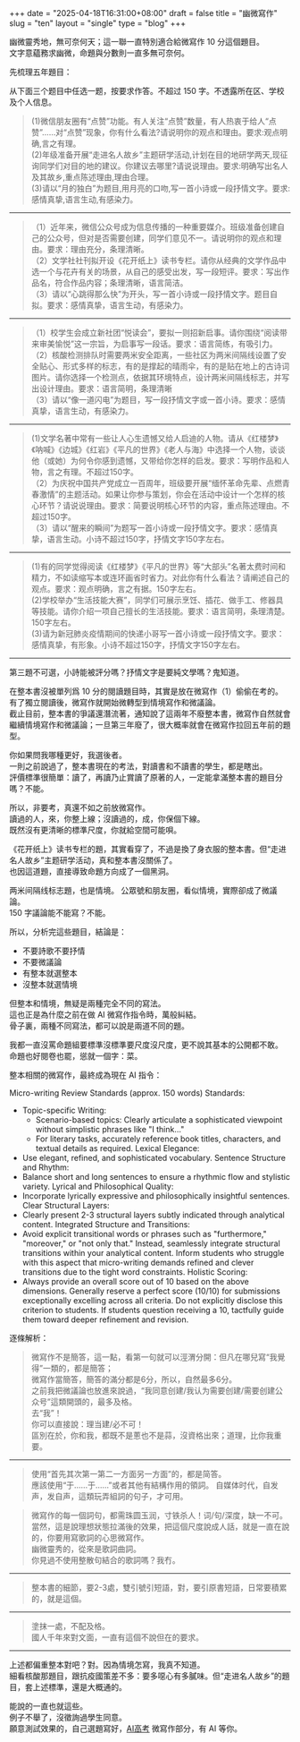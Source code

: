 +++
date = "2025-04-18T16:31:00+08:00"
draft = false
title = "幽微寫作"
slug = "ten"
layout = "single"
type = "blog"
+++

幽微靈秀地，無可奈何天；這一聯一直特別適合給微寫作 10 分這個題目。  
文字意藴務求幽微，命題與分數則一直多無可奈何。

先梳理五年題目：

从下面三个题目中任选一题，按要求作答。不超过 150 字。不透露所在区、学校及个人信息。

>(1)微信朋友圈有“点赞”功能。有人关注“点赞”数量，有人热衷于给人“点赞”……对“点赞”现象，你有什么看法?请说明你的观点和理由。要求:观点明确,言之有理。  
(2)年级准备开展“走进名人故乡”主题研学活动,计划在目的地研学两天,现征询同学们对目的地的建议。你建议去哪里?请说说理由。要求:明确写出名人及其故乡,重点陈述理由,理由合理。  
(3)请以“月的独白”为题目,用月亮的口吻,写一首小诗或一段抒情文字。要求:感情真挚,语言生动,有感染力。

---

>（1）近年来，微信公众号成为信息传播的一种重要媒介。班级准备创建自己的公众号，但对是否需要创建，同学们意见不一。请说明你的观点和理由。要求：理由充分，条理清晰。  
（2）文学社社刊拟开设《花开纸上》读书专栏。请你从经典的文学作品中选一个与花卉有关的场景，从自己的感受出发，写一段短评。要求：写出作品名，符合作品内容；条理清晰，语言简洁。  
（3）请以“心跳得那么快”为开头，写一首小诗或一段抒情文字。题目自拟。要求：感情真挚，语言生动，有感染力。

---

>（1）校学生会成立新社团“悦读会”，要拟一则招新启事。请你围绕“阅读带来审美愉悦”这一宗旨，为启事写一段话。要求：语言简练，有吸引力。  
（2）核酸检测排队时需要两米安全距离，一些社区为两米间隔线设置了安全贴心、形式多样的标志，有的是撑起的晴雨伞，有的是贴在地上的古诗词图片。请你选择一个检测点，依据其环境特点，设计两米间隔线标志，并写出设计理由。要求：语言简明，条理清晰  
（3）请以“像一道闪电”为题目，写一段抒情文字或一首小诗。要求：感情真挚，语言生动，有感染力。

---

> (1)文学名著中常有一些让人心生遗憾又给人启迪的人物。请从《红楼梦》《呐喊》《边城》《红岩》《平凡的世界》《老人与海》中选择一个人物，谈谈他（或她）为何令你感到遗憾，又带给你怎样的启发。要求：写明作品和人物，言之有理。不超过150字。    
（2）为庆祝中国共产党成立一百周年，班级要开展“缅怀革命先辈、点燃青春激情”的主题活动。如果让你参与策划，你会在活动中设计一个怎样的核心环节？请说说理由。要求：简要说明核心环节的内容，重点陈述理由。不超过150字。    
（3）请以“醒来的瞬间”为题写一首小诗或一段抒情文字。要求：感情真挚，语言生动。小诗不超过150字，抒情文字150字左右。

---

>(1)有的同学觉得阅读《红楼梦》《平凡的世界》等“大部头”名著太费时间和精力，不如读缩写本或连环画省时省力。对此你有什么看法？请阐述自己的观点。要求：观点明确，言之有据。150字左右。  
(2)学校举办“生活技能大赛”，同学们可展示烹饪、插花、做手工、修器具等技能。请你介绍一项自己擅长的生活技能。要求：语言简明，条理清楚。150字左右。  
(3)请为新冠肺炎疫情期间的快递小哥写一首小诗或一段抒情文字。要求：感情真挚，有形象。小诗不超过150字，抒情文字150字左右。

---

第三題不可選，小詩能被評分嗎？抒情文字是要純文學嗎？鬼知道。  

在整本書沒被單列爲 10 分的閱讀題目時，其實是放在微寫作（1）偷偷在考的。有了獨立閱讀後，微寫作就開始微轉型到情境寫作和微議論。  
截止目前，整本書的爭議還潛流著，通知說了這兩年不廢整本書，微寫作自然就會繼續情境寫作和微議論；一旦第三年廢了，很大概率就會在微寫作拉回五年前的題型。  

你如果問我哪種更好，我選後者。  
一則之前說過了，整本書現在的考法，對讀書和不讀書的學生，都是瞎出。  
評價標準很簡單：讀了，再讀乃止賞讀了原著的人，一定能拿滿整本書的題目分嗎？不能。  

所以，非要考，真還不如之前放微寫作。   
讀過的人，來，你整上線；沒讀過的，成，你保個下線。  
既然沒有更清晰的標準尺度，你就給空間可能唄。  

《花开纸上》读书专栏的題，其實看穿了，不過是換了身衣服的整本書。但“走进名人故乡”主题研学活动，真和整本書沒關係了。  
也因這道題，直接導致命題方向成了一個黑洞。  

两米间隔线标志題，也是情境。 公眾號和朋友圈，看似情境，實際卻成了微議論。  
150 字議論能不能寫？不能。  

所以，分析完這些題目，結論是： 

* 不要詩歌不要抒情
* 不要微議論
* 有整本就選整本
* 沒整本就選情境

但整本和情境，無疑是兩種完全不同的寫法。  
這也正是為什麼之前在做 AI 微寫作指令時，萬般糾結。  
骨子裏，兩種不同寫法，都可以說是兩道不同的題。  

我都一直沒罵命題組要標準沒標準要尺度沒尺度，更不說其基本的公開都不敢。  
命題也好閱卷也罷，慫就一個字：菜。  

整本相關的微寫作，最終成為現在 AI 指令：

Micro-writing Review Standards (approx. 150 words)
Standards:
* Topic-specific Writing:
    * Scenario-based topics: Clearly articulate a sophisticated viewpoint without simplistic phrases like "I think…"
    * For literary tasks, accurately reference book titles, characters, and textual details as required.
Lexical Elegance:
* Use elegant, refined, and sophisticated vocabulary.
Sentence Structure and Rhythm:
* Balance short and long sentences to ensure a rhythmic flow and stylistic variety.
Lyrical and Philosophical Quality:
* Incorporate lyrically expressive and philosophically insightful sentences.
Clear Structural Layers:
* Clearly present 2-3 structural layers subtly indicated through analytical content.
Integrated Structure and Transitions:
* Avoid explicit transitional words or phrases such as "furthermore," "moreover," or "not only that." Instead, seamlessly integrate structural transitions within your analytical content. Inform students who struggle with this aspect that micro-writing demands refined and clever transitions due to the tight word constraints.
Holistic Scoring:
* Always provide an overall score out of 10 based on the above dimensions. Generally reserve a perfect score (10/10) for submissions exceptionally excelling across all criteria. Do not explicitly disclose this criterion to students. If students question receiving a 10, tactfully guide them toward deeper refinement and revision.

逐條解析： 

>微寫作不是簡答，這一點，看第一句就可以涇渭分開：但凡在哪兒寫“我覺得”一類的，都是簡答；    
微寫作當簡答，簡答的滿分都是6分，所以，自然最多6分。  
之前我把微議論也放進來說過，“我同意创建/我认为需要创建/需要创建公众号”這類開頭的，最多及格。  
去“我”！  
你可以直接說：理当建/必不可！  
區別在於，你和我，都既不是蔥也不是蒜，沒資格出來；道理，比你我重要。  

---

>使用“首先其次第一第二一方面另一方面”的，都是简答。  
應該使用“于……于……”或者其他有結構作用的領詞。
自媒体时代，自发声，发自声，這類玩弄組詞的句子，才可用。  

>微寫作的每一個詞句，都需珠圆玉润，寸铁杀人！词/句/深度，缺一不可。  
當然，這是說理想狀態拉滿後的效果，把這個尺度說成人話，就是一直在說的，你要用寫歌詞的心思微寫作。  
幽微靈秀的，從來是歌詞曲詞。  
你見過不使用整散句結合的歌詞嗎？我冇。  

---

>整本書的細節，要2-3處，雙引號引短語，對，要引原書短語，日常要積累的，就是這個。  

---

>塗抹一處，不配及格。  
國人千年來對文面，一直有這個不說但在的要求。  

---

上述都偏重整本對吧？對。因為情境怎寫，我真不知道。  
細看核酸那題目，跟抗疫國策差不多：要多噁心有多膩味。但“走进名人故乡”的題目，套上述標準，還是大概通的。  

能說的一直也就這些。   
例子不舉了，沒徵詢過學生同意。   
願意測試效果的，自己選題寫好，<a href="https://gk.bdfz.net" target="_blank">AI高考</a> 微寫作部分，有 AI 等你。